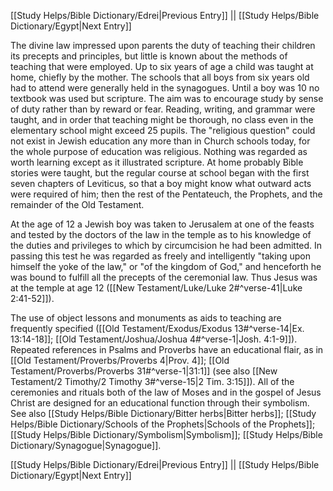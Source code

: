 [[Study Helps/Bible Dictionary/Edrei|Previous Entry]]  ||  [[Study Helps/Bible Dictionary/Egypt|Next Entry]]

 The divine law impressed upon parents the duty of teaching their children its precepts and principles, but little is known about the methods of teaching that were employed. Up to six years of age a child was taught at home, chiefly by the mother. The schools that all boys from six years old had to attend were generally held in the synagogues. Until a boy was 10 no textbook was used but scripture. The aim was to encourage study by sense of duty rather than by reward or fear. Reading, writing, and grammar were taught, and in order that teaching might be thorough, no class even in the elementary school might exceed 25 pupils. The "religious question" could not exist in Jewish education any more than in Church schools today, for the whole purpose of education was religious. Nothing was regarded as worth learning except as it illustrated scripture. At home probably Bible stories were taught, but the regular course at school began with the first seven chapters of Leviticus, so that a boy might know what outward acts were required of him; then the rest of the Pentateuch, the Prophets, and the remainder of the Old Testament.

 At the age of 12 a Jewish boy was taken to Jerusalem at one of the feasts and tested by the doctors of the law in the temple as to his knowledge of the duties and privileges to which by circumcision he had been admitted. In passing this test he was regarded as freely and intelligently "taking upon himself the yoke of the law," or "of the kingdom of God," and henceforth he was bound to fulfill all the precepts of the ceremonial law. Thus Jesus was at the temple at age 12 ([[New Testament/Luke/Luke 2#^verse-41|Luke 2:41-52]]).

 The use of object lessons and monuments as aids to teaching are frequently specified ([[Old Testament/Exodus/Exodus 13#^verse-14|Ex. 13:14-18]]; [[Old Testament/Joshua/Joshua 4#^verse-1|Josh. 4:1-9]]). Repeated references in Psalms and Proverbs have an educational flair, as in [[Old Testament/Proverbs/Proverbs 4|Prov. 4]]; [[Old Testament/Proverbs/Proverbs 31#^verse-1|31:1]] (see also [[New Testament/2 Timothy/2 Timothy 3#^verse-15|2 Tim. 3:15]]). All of the ceremonies and rituals both of the law of Moses and in the gospel of Jesus Christ are designed for an educational function through their symbolism. See also [[Study Helps/Bible Dictionary/Bitter herbs|Bitter herbs]]; [[Study Helps/Bible Dictionary/Schools of the Prophets|Schools of the Prophets]]; [[Study Helps/Bible Dictionary/Symbolism|Symbolism]]; [[Study Helps/Bible Dictionary/Synagogue|Synagogue]].

[[Study Helps/Bible Dictionary/Edrei|Previous Entry]]  ||  [[Study Helps/Bible Dictionary/Egypt|Next Entry]]